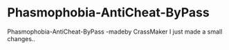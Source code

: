 # Phasmophobia-AntiCheat-ByPass
 Phasmophobia-AntiCheat-ByPass -madeby CrassMaker  I just made a small changes..
